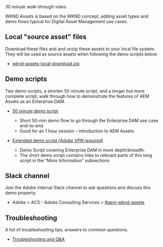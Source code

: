 <style type="text/css">
#s7_videoview.s7videoviewer{
	width:100%;
	height:auto;
    display: block;  
    clear: both;
}
</style>

<script type="text/javascript" language="javascript" src="https://s7d4.scene7.com/s7viewers/html5/js/VideoViewer.js"></script>

<div id="s7_videoview"></div>
<em>30 minute walk-through video</em>

<script type="text/javascript">
var s7_videoview = new s7viewers.VideoViewer({
	"containerId" : "s7_videoview",
		"params" : {
		"asset" : "ajhco/aemcs_assets101_v7-AVS",
		"serverurl" : "http://s7d4.scene7.com/is/image/",
		"contenturl": "http://s7d4.scene7.com/skins/",
		"config": "Scene7SharedAssets/Universal_HTML5_Video_social",
		"emailurl": "http://s7d4.scene7.com/s7/emailFriend",
		"videoserverurl": "http://s7d4.scene7.com/is/content/"}	}).init();
</script>

WKND Assets is based on the WKND concept, adding asset types and demo flows typical for Digital Asset Management use cases. 

<!-- CLOUD-SERVICE_INSTRUCTIONS -->

<!-- QUICKSTART_INSTRUCTIONS -->

<!-- 65_INSTRUCTIONS -->

## Local "source asset" files

Download these files and and unzip these assets to your local file system. They will be used as source assets when following the demo scripts below.

+ [wknd-assets-local-download.zip](https://link.enablementadobe.com/wknd-assets__local-assets)


## Demo scripts

Two demo scripts, a shorten 50 minute script, and a longer but more complete script, walk through how to demonstrate the features of AEM Assets as an Enterprise DAM.

+ [50 minute demo script](https://link.enablementadobe.com/wknd-assets__50-min-demo-script)
    + Short 50-min demo flow to go through the Enterprise DAM use case end-to-end
    + Good for an 1 hour session – introduction to AEM Assets

+ [Extended demo script _(Adobe VPN required)_](https://link.enablementadobe.com/wknd-assets__extended-demo-script)
    + Demo Script covering Enterprise DAM in more depth/breadth.
    + The short demo script contains links to relevant parts of this long script in the “More Information” subsections

## Slack channel

Join the Adobe internal Slack channel to ask questions and discuss this demo property.

+ Adobe > ACS - Adobe Consulting Services > [#aem-wknd-assets ](https://link.enablementadobe.com/wknd-assets__slack)

## Troubleshooting

A list of troubleshooting tips, answers to common questions.

+ [Troubleshooting and Q&A](https://link.enablementadobe.com/wknd-assets__demo-troubleshooting)
